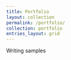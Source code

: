 ```yaml
---
title: Portfolio
layout: collection
permalink: /portfolio/
collection: portfolio
entries_layout: grid
---
```


Writing samples 

